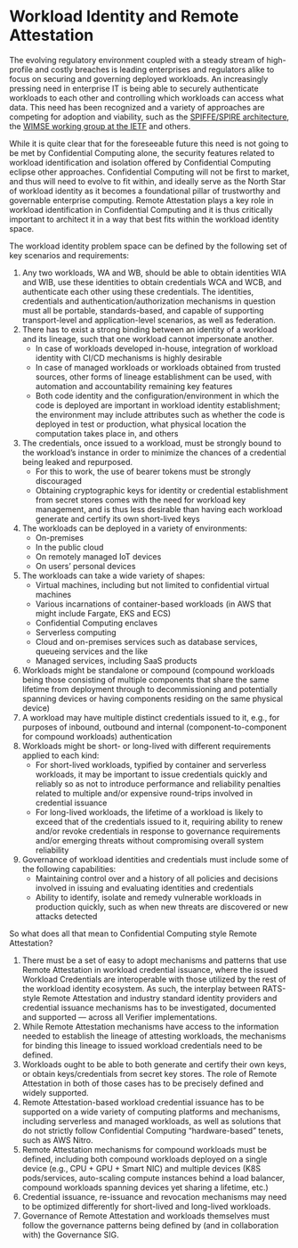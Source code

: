 # Workload Identity and Remote Attestation

The evolving regulatory environment coupled with a steady stream of high-profile and costly breaches is leading enterprises and regulators alike to focus on securing and governing deployed workloads. An increasingly pressing need in enterprise IT is being able to securely authenticate workloads to each other and controlling which workloads can access what data. This need has been recognized and a variety of approaches are competing for adoption and viability, such as the [SPIFFE/SPIRE architecture](https://spiffe.io/docs/latest/architecture/), the [WIMSE working group at the IETF](https://www.ietf.org/blog/wimse-working-group/) and others.

While it is quite clear that for the foreseeable future this need is not going to be met by Confidential Computing alone, the security features related to workload identification and isolation offered by Confidential Computing eclipse other approaches. Confidential Computing will not be first to market, and thus will need to evolve to fit within, and ideally serve as the North Star of workload identity as it becomes a foundational pillar of trustworthy and governable enterprise computing. Remote Attestation plays a key role in workload identification in Confidential Computing and it is thus critically important to architect it in a way that best fits within the workload identity space.

The workload identity problem space can be defined by the following set of key scenarios and requirements:

1. Any two workloads, WA and WB, should be able to obtain identities WIA and WIB, use these identities to obtain credentials WCA and WCB, and authenticate each other using these credentials. The identities, credentials and authentication/authorization mechanisms in question must all be portable, standards-based, and capable of supporting transport-level and application-level scenarios, as well as federation.
2. There has to exist a strong binding between an identity of a workload and its lineage, such that one workload cannot impersonate another.
   * In case of workloads developed in-house, integration of workload identity with CI/CD mechanisms is highly desirable
   * In case of managed workloads or workloads obtained from trusted sources, other forms of lineage establishment can be used, with automation and accountability remaining key features
   * Both code identity and the configuration/environment in which the code is deployed are important in workload identity establishment; the environment may include attributes such as whether the code is deployed in test or production, what physical location the computation takes place in, and others
3. The credentials, once issued to a workload, must be strongly bound to the workload’s instance in order to minimize the chances of a credential being leaked and repurposed.
   * For this to work, the use of bearer tokens must be strongly discouraged
   * Obtaining cryptographic keys for identity or credential establishment from secret stores comes with the need for workload key management, and is thus less desirable than having each workload generate and certify its own short-lived keys
4. The workloads can be deployed in a variety of environments:
   * On-premises
   * In the public cloud
   * On remotely managed IoT devices
   * On users’ personal devices
5. The workloads can take a wide variety of shapes:
   * Virtual machines, including but not limited to confidential virtual machines
   * Various incarnations of container-based workloads (in AWS that might include Fargate, EKS and ECS)
   * Confidential Computing enclaves
   * Serverless computing
   * Cloud and on-premises services such as database services, queueing services and the like
   * Managed services, including SaaS products
6. Workloads might be standalone or compound (compound workloads being those consisting of multiple components that share the same lifetime from deployment through to decommissioning and potentially spanning devices or having components residing on the same physical device)
7. A workload may have multiple distinct credentials issued to it, e.g., for purposes of inbound, outbound and internal (component-to-component for compound workloads) authentication
8. Workloads might be short- or long-lived with different requirements applied to each kind:
   * For short-lived workloads, typified by container and serverless workloads, it may be important to issue credentials quickly and reliably so as not to introduce performance and reliability penalties related to multiple and/or expensive round-trips involved in credential issuance
   * For long-lived workloads, the lifetime of a workload is likely to exceed that of the credentials issued to it, requiring ability to renew and/or revoke credentials in response to governance requirements and/or emerging threats without compromising overall system reliability
9. Governance of workload identities and credentials must include some of the following capabilities:
   * Maintaining control over and a history of all policies and decisions involved in issuing and evaluating identities and credentials
   * Ability to identify, isolate and remedy vulnerable workloads in production quickly, such as when new threats are discovered or new attacks detected
	
So what does all that mean to Confidential Computing style Remote Attestation?

1. There must be a set of easy to adopt mechanisms and patterns that use Remote Attestation in workload credential issuance, where the issued Workload Credentials are interoperable with those utilized by the rest of the workload identity ecosystem. As such, the interplay between RATS-style Remote Attestation and industry standard identity providers and credential issuance mechanisms has to be investigated, documented and supported — across all Verifier implementations.
2. While Remote Attestation mechanisms have access to the information needed to establish the lineage of attesting workloads, the mechanisms for binding this lineage to issued workload credentials need to be defined.
3. Workloads ought to be able to both generate and certify their own keys, or obtain keys/credentials from secret key stores. The role of Remote Attestation in both of those cases has to be precisely defined and widely supported.
4. Remote Attestation-based workload credential issuance has to be supported on a wide variety of computing platforms and mechanisms, including serverless and managed workloads, as well as solutions that do not strictly follow Confidential Computing “hardware-based” tenets, such as AWS Nitro.
5. Remote Attestation mechanisms for compound workloads must be defined, including both compound workloads deployed on a single device (e.g., CPU + GPU + Smart NIC) and multiple devices (K8S pods/services, auto-scaling compute instances behind a load balancer, compound workloads spanning devices yet sharing a lifetime, etc.)
6. Credential issuance, re-issuance and revocation mechanisms may need to be optimized differently for short-lived and long-lived workloads.
7. Governance of Remote Attestation and workloads themselves must follow the governance patterns being defined by (and in collaboration with) the Governance SIG.
	
